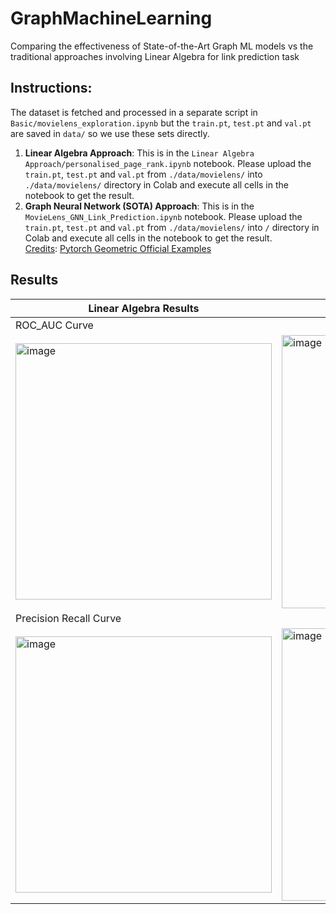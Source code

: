 # GraphMachineLearning
Comparing the effectiveness of State-of-the-Art Graph ML models vs the traditional approaches involving Linear Algebra for link prediction task


## Instructions:
The dataset is fetched and processed in a separate script in `Basic/movielens_exploration.ipynb` but the `train.pt`, `test.pt` and `val.pt` are saved in `data/` so we use these sets directly. <be>
1. **Linear Algebra Approach**: This is in the `Linear Algebra Approach/personalised_page_rank.ipynb` notebook. Please upload the `train.pt`, `test.pt` and `val.pt` from `./data/movielens/` into `./data/movielens/` directory in Colab and execute all cells in the notebook to get the result.
2. **Graph Neural Network (SOTA) Approach**: This is in the `MovieLens_GNN_Link_Prediction.ipynb` notebook. Please upload the `train.pt`, `test.pt` and `val.pt` from `./data/movielens/` into `/` directory in Colab and execute all cells in the notebook to get the result. <br>
<ins>Credits</ins>: [Pytorch Geometric Official Examples](https://pytorch-geometric.readthedocs.io/en/latest/get_started/colabs.html)

## Results

| Linear Algebra Results | Graph Neural Network (SOTA) Results |
|---|---|
| ROC_AUC Curve  |   |
| <img width="410" alt="image" src="https://github.com/AbdullahAshfaq/GraphMachineLearning/assets/68285463/6a410260-fd55-4ce9-9a50-21e04fa28615">  |  <img width="437" alt="image" src="https://github.com/AbdullahAshfaq/GraphMachineLearning/assets/30476158/b62b4321-d5ec-4fcb-b19e-b0e0c4bec735"> |
|  Precision Recall Curve |  |
|  <img width="410" alt="image" src="https://github.com/AbdullahAshfaq/GraphMachineLearning/assets/68285463/245334bd-990f-441c-ad87-86fc1f1e9ce1"> |  <img width="436" alt="image" src="https://github.com/AbdullahAshfaq/GraphMachineLearning/assets/30476158/db7df2f1-3a71-4461-968d-02dbff731471"> |
